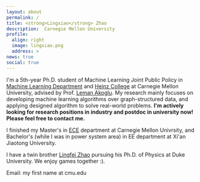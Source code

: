 ```yaml
---
layout: about
permalink: /
title: <strong>Lingxiao</strong> Zhao
description:  Carnegie Mellon University
profile:
  align: right
  image: lingxiao.png
  address: >
news: true
social: true
---
```


I'm a 5th-year Ph.D. student of Machine Learning Joint Public Policy in [Machine Learning Department](https://www.ml.cmu.edu/) and [Heinz College](https://www.heinz.cmu.edu/) at Carnegie Mellon University, advised by Prof. [Leman Akoglu](http://www.andrew.cmu.edu/user/lakoglu/). My research mainly focuses on developing machine learning algorithms over graph-structured data, and applying designed algorithm to solve real-world problems.
**I'm actively looking for research positions in industry and postdoc in university now! Please feel free to contact me.**

I finished my Master's in [ECE](https://www.ece.cmu.edu/) department at Carnegie Mellon Univrsity, and Bachelor's (while I was in power system area) in EE department at Xi'an Jiaotong University. 

I have a twin brother [Lingfei Zhao](https://phy.duke.edu/people/lingfei-zhao) pursuing his Ph.D. of Physics at Duke University. We enjoy games together :). 

Email: my first name at cmu.edu





